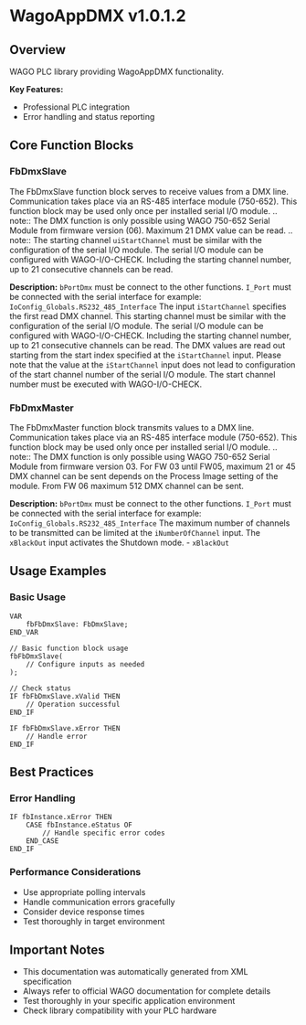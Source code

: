 # WagoAppDMX v1.0.1.2

## Overview
WAGO PLC library providing WagoAppDMX functionality.

**Key Features:**
- Professional PLC integration
- Error handling and status reporting

## Core Function Blocks

### FbDmxSlave
The FbDmxSlave function block serves to receive values from a DMX line. Communication takes place via an RS-485 interface module (750-652). This function block may be used only once per installed serial I/O module. .. note:: The DMX function is only possible using WAGO 750-652 Serial Module from firmware version (06). Maximum 21 DMX value can be read. .. note:: The starting channel ``uiStartChannel`` must be similar with the configuration of the serial I/O module. The serial I/O module can be configured with WAGO-I/O-CHECK. Including the starting channel number, up to 21 consecutive channels can be read.

**Description:**
``bPortDmx`` must be connect to the other functions. ``I_Port`` must be connected with the serial interface for example: ``IoConfig_Globals.RS232_485_Interface`` The input ``iStartChannel`` specifies the first read DMX channel. This starting channel must be similar with the configuration of the serial I/O module. The serial I/O module can be configured with WAGO-I/O-CHECK. Including the starting channel number, up to 21 consecutive channels can be read. The DMX values are read out starting from the start index specified at the ``iStartChannel`` input. Please note that the value at the ``iStartChannel`` input does not lead to configuration of the start channel number of the serial I/O module. The start channel number must be executed with WAGO-I/O-CHECK.

### FbDmxMaster
The FbDmxMaster function block transmits values to a DMX line. Communication takes place via an RS-485 interface module (750-652). This function block may be used only once per installed serial I/O module. .. note:: The DMX function is only possible using WAGO 750-652 Serial Module from firmware version 03. For FW 03 until FW05, maximum 21 or 45 DMX channel can be sent depends on the Process Image setting of the module. From FW 06 maximum 512 DMX channel can be sent.

**Description:**
``bPortDmx`` must be connect to the other functions. ``I_Port`` must be connected with the serial interface for example: ``IoConfig_Globals.RS232_485_Interface`` The maximum number of channels to be transmitted can be limited at the ``iNumberOfChannel`` input. The ``xBlackOut`` input activates the Shutdown mode. - ``xBlackOut``

## Usage Examples

### Basic Usage
```iec
VAR
    fbFbDmxSlave: FbDmxSlave;
END_VAR

// Basic function block usage
fbFbDmxSlave(
    // Configure inputs as needed
);

// Check status
IF fbFbDmxSlave.xValid THEN
    // Operation successful
END_IF

IF fbFbDmxSlave.xError THEN
    // Handle error
END_IF
```

## Best Practices

### Error Handling
```iec
IF fbInstance.xError THEN
    CASE fbInstance.eStatus OF
        // Handle specific error codes
    END_CASE
END_IF
```

### Performance Considerations
- Use appropriate polling intervals
- Handle communication errors gracefully
- Consider device response times
- Test thoroughly in target environment

## Important Notes

- This documentation was automatically generated from XML specification
- Always refer to official WAGO documentation for complete details
- Test thoroughly in your specific application environment
- Check library compatibility with your PLC hardware

